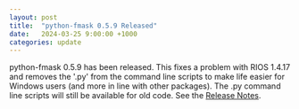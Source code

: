```yaml
---
layout: post
title:  "python-fmask 0.5.9 Released"
date:   2024-03-25 9:00:00 +1000
categories: update
---
```


python-fmask 0.5.9 has been released. This fixes a problem with RIOS 1.4.17
and removes the '.py' from the command line scripts to make life easier for
Windows users (and more in line with other packages). The .py command line
scripts will still be available for old code. See the [Release Notes]( https://www.pythonfmask.org/en/latest/releasenotes.html).

